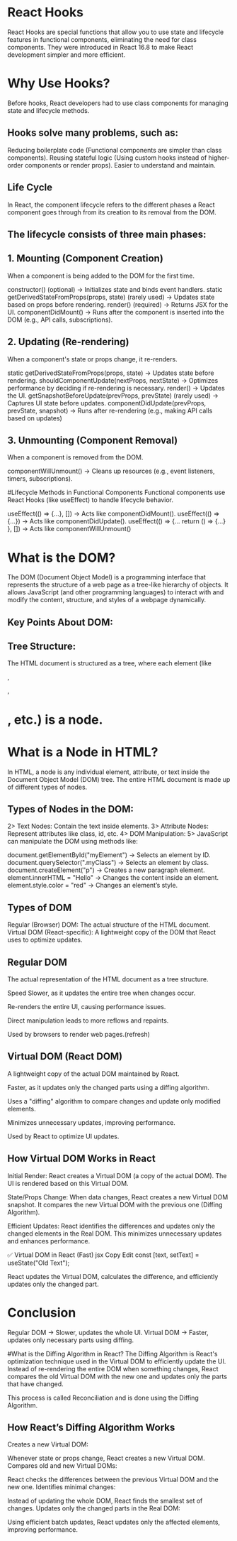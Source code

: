 # React Hooks

React Hooks are special functions that allow you to use state and lifecycle features in functional components, eliminating the need for class components. They were introduced in React 16.8 to make React development simpler and more efficient.

# Why Use Hooks?
Before hooks, React developers had to use class components for managing state and lifecycle 
methods.

## Hooks solve many problems, such as:
Reducing boilerplate code (Functional components are simpler than class components).
Reusing stateful logic (Using custom hooks instead of higher-order components or render props).
Easier to understand and maintain.


## Life Cycle
In React, the component lifecycle refers to the different phases a React component goes through from its creation to its removal from the DOM.

 ## The lifecycle consists of three main phases:

 ## 1. Mounting (Component Creation)
When a component is being added to the DOM for the first time.

constructor() (optional) → Initializes state and binds event handlers.
static getDerivedStateFromProps(props, state) (rarely used) → Updates state based on props before rendering.
render() (required) → Returns JSX for the UI.
componentDidMount() → Runs after the component is inserted into the DOM (e.g., API calls, subscriptions).

## 2. Updating (Re-rendering)
When a component's state or props change, it re-renders.

static getDerivedStateFromProps(props, state) → Updates state before rendering.
shouldComponentUpdate(nextProps, nextState) → Optimizes performance by deciding if re-rendering is necessary.
render() → Updates the UI.
getSnapshotBeforeUpdate(prevProps, prevState) (rarely used) → Captures UI state before updates.
componentDidUpdate(prevProps, prevState, snapshot) → Runs after re-rendering (e.g., making API calls based on updates)

## 3. Unmounting (Component Removal)
When a component is removed from the DOM.

componentWillUnmount() → Cleans up resources (e.g., event listeners, timers, subscriptions).

#Lifecycle Methods in Functional Components
Functional components use React Hooks (like useEffect) to handle lifecycle behavior.

useEffect(() => {...}, []) → Acts like componentDidMount().
useEffect(() => {...}) → Acts like componentDidUpdate().
useEffect(() => {... return () => {...} }, []) → Acts like componentWillUnmount()

# What is the DOM?
The DOM (Document Object Model) is a programming interface that represents the structure of a web page as a tree-like hierarchy of objects. It allows JavaScript (and other programming languages) to interact with and modify the content, structure, and styles of a webpage dynamically.

## Key Points About DOM:

## Tree Structure:

The HTML document is structured as a tree, where each element (like <div>, <p>, <h1>, etc.) is a node.
<!-- The root node of the DOM is the <html> element.
Child nodes include <head> and <body>, and they further contain other elements. -->

# What is a Node in HTML?
In HTML, a node is any individual element, attribute, or text inside the Document Object Model (DOM) tree. The entire HTML document is made up of different types of nodes.

## Types of Nodes in the DOM:

<!-- 1> Element Nodes: Represent HTML elements like <div>, <p>, <button>, etc. -->
2> Text Nodes: Contain the text inside elements.
3> Attribute Nodes: Represent attributes like class, id, etc.
4> DOM Manipulation:
5> JavaScript can manipulate the DOM using methods like:

document.getElementById("myElement") → Selects an element by ID.
document.querySelector(".myClass") → Selects an element by class.
document.createElement("p") → Creates a new paragraph element.
element.innerHTML = "Hello" → Changes the content inside an element.
element.style.color = "red" → Changes an element’s style.

## Types of DOM
Regular (Browser) DOM: The actual structure of the HTML document.
Virtual DOM (React-specific): A lightweight copy of the DOM that React uses to optimize updates.

## Regular DOM 

The actual representation of the HTML document as a tree structure.

 Speed	Slower, as it updates the entire tree when changes occur.

 Re-renders the entire UI, causing performance issues.

 Direct manipulation leads to more reflows and repaints.

Used by browsers to render web pages.(refresh)

## Virtual DOM (React DOM)
A lightweight copy of the actual DOM maintained by React.

Faster, as it updates only the changed parts using a diffing algorithm.

Uses a "diffing" algorithm to compare changes and update only modified elements.

Minimizes unnecessary updates, improving performance.

Used by React to optimize UI updates.

## How Virtual DOM Works in React

Initial Render:
React creates a Virtual DOM (a copy of the actual DOM).
The UI is rendered based on this Virtual DOM.

State/Props Change:
When data changes, React creates a new Virtual DOM snapshot.
It compares the new Virtual DOM with the previous one (Diffing Algorithm).

Efficient Updates:
React identifies the differences and updates only the changed elements in the Real DOM.
This minimizes unnecessary updates and enhances performance.

✅ Virtual DOM in React (Fast)
jsx
Copy
Edit
const [text, setText] = useState("Old Text");

<!-- return (
  <div>
    <p>{text}</p>
    <button onClick={() => setText("New Text")}>Change Text</button>
  </div>
); -->

React updates the Virtual DOM, calculates the difference, and efficiently updates only the changed part.

# Conclusion
Regular DOM → Slower, updates the whole UI.
Virtual DOM → Faster, updates only necessary parts using diffing.

#What is the Diffing Algorithm in React?
The Diffing Algorithm is React's optimization technique used in the Virtual DOM to efficiently update the UI. Instead of re-rendering the entire DOM when something changes, React compares the old Virtual DOM with the new one and updates only the parts that have changed.

This process is called Reconciliation and is done using the Diffing Algorithm.

## How React’s Diffing Algorithm Works
Creates a new Virtual DOM:

Whenever state or props change, React creates a new Virtual DOM.
Compares old and new Virtual DOMs:

React checks the differences between the previous Virtual DOM and the new one.
Identifies minimal changes:

Instead of updating the whole DOM, React finds the smallest set of changes.
Updates only the changed parts in the Real DOM:

Using efficient batch updates, React updates only the affected elements, improving performance.
